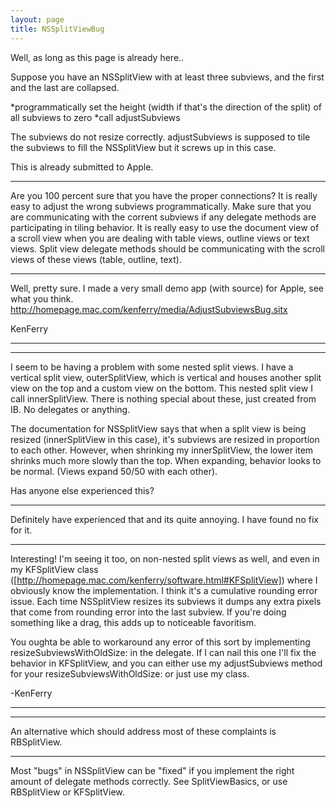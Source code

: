 ```yaml
---
layout: page
title: NSSplitViewBug
---
```




Well, as long as this page is already here..

Suppose you have an NSSplitView with at least three subviews, and the first and the last are collapsed.

*programmatically set the height (width if that's the direction of the split) of all subviews to zero
*call adjustSubviews

The subviews do not resize correctly.  adjustSubviews is supposed to tile the subviews to fill the NSSplitView but it screws up in this case.

This is already submitted to Apple.

----

Are you 100 percent sure that you have the proper connections? It is really easy to adjust the wrong subviews programmatically. Make sure that you are communicating with the corrent subviews if any delegate methods are participating in tiling behavior. It is really easy to use the document view of a scroll view when you are dealing with table views, outline views or text views. Split view delegate methods should be communicating with the scroll views of these views (table, outline, text). 

----

Well, pretty sure.  I made a very small demo app (with source) for Apple, see what you think.  http://homepage.mac.com/kenferry/media/AdjustSubviewsBug.sitx

KenFerry

----
----

I seem to be having a problem with some nested split views.  I have a vertical split view,     outerSplitView, which is vertical and houses another split view on the top and a custom view on the bottom.  This nested split view I call     innerSplitView.  There is nothing special about these, just created from IB.  No delegates or anything.  

The documentation for NSSplitView says that when a split view is being resized (innerSplitView in this case), it's subviews are resized in proportion to each other.  However, when shrinking my innerSplitView, the lower item shrinks much more slowly than the top.  When expanding, behavior looks to be normal.  (Views expand 50/50 with each other).

Has anyone else experienced this?

----

Definitely have experienced that and its quite annoying. I have found no fix for it.

----

Interesting! I'm seeing it too, on non-nested split views as well, and even in my KFSplitView class ([http://homepage.mac.com/kenferry/software.html#KFSplitView]) where I obviously know the implementation.  I think it's a cumulative rounding error issue.  Each time NSSplitView resizes its subviews it dumps any extra pixels that come from rounding error into the last subview.  If you're doing something like a drag, this adds up to noticeable favoritism.  

You oughta be able to workaround any error of this sort by implementing     resizeSubviewsWithOldSize: in the delegate.  If I can nail this one I'll fix the behavior in KFSplitView, and you can either use my     adjustSubviews method for your      resizeSubviewsWithOldSize: or just use my class.

-KenFerry

----
----

An alternative which should address most of these complaints is RBSplitView.

----

Most "bugs" in NSSplitView can be "fixed" if you implement the right amount of delegate methods correctly. See SplitViewBasics, or use RBSplitView or KFSplitView.

